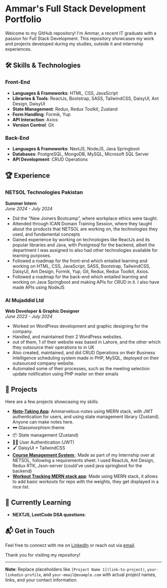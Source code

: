 # Ammar's Full Stack Development Portfolio

Welcome to my GitHub repository! I'm Ammar, a recent IT graduate with a passion for Full Stack Development. This repository showcases my work and projects developed during my studies, outside it and internship experiences. 

## 🛠️ Skills & Technologies

### Front-End
- **Languages & Frameworks**: HTML, CSS, JavaScript
- **Libraries & Tools**: ReactJs, Bootstrap, SASS, TailwindCSS, DaisyUI, Ant Design, DaisyUI
- **State Management**: Redux, Redux Toolkit, Zustand
- **Form Handling**: Formik, Yup
- **API Interaction**: Axios
- **Version Control**: Git

### Back-End
- **Languages & Frameworks**: NextJS, NodeJS, Java Springboot
- **Databases**: PostgreSQL, MongoDB, MySQL, Microsoft SQL Server
- **API Development**: CRUD Operations

## 🏆 Experience

### NETSOL Technologies Pakistan
**Summer Intern**  
*June 2024 - July 2024*  
- Did the ”New Joiners Bootcamp”, where workplace ethics were taught.
- Attended through ICAN Domain Training Session, where they taught about the products that NETSOL are working on, the technologies they used, and fundamental concepts
- Gained experience by working on technologies like ReactJs and its popular libraries and Java, with Postgresql for the backend, albeit the department I was assigned to also had other technologies available for learning purposes.
- Followed a roadmap for the front-end which entailed learning and working on HTML, CSS, JavaScript, SASS, Bootstrap, TailwindCSS, DaisyUI, Ant Design, Formik, Yup, Git, Redux, Redux Toolkit, Axios.
- Followed a roadmap for the back-end which entailed learning and working on Java Springboot and making APIs for CRUD in it. I also have made APIs using NodeJS 


### Al Mujaddid Ltd
**Web Developer & Graphic Designer**  
*June 2023 - July 2024*  
- Worked on WordPress development and graphic designing for the company.
- Handled, and maintained their 2 WordPress websites.
- out of them, 1 of their website was based in Lahore, and the other which they outsource their operations to in UK
- Also created, maintained, and did CRUD Operations on their Business Intelligence scheduling system made in
PHP, MySQL, deployed on their outsourced company website.
- Automated some of their processes, such as the meeting selection update notification using PHP mailer on their
emails

## 📂 Projects

Here are a few projects showcasing my skills:

- **[Note-Taking App]([link-to-project](https://ammarvelous-notes.vercel.app/))**: Ammarvelous-notes  using MERN stack, with JWT authentication for users, and using state management library (Zustand). Anyone can make notes here.
- 🕶️ Glassmorphism theme
- 📦 State management (Zustand)
- 💁🏻 User Authentication (JWT)
- 🖌️ DaisyUI + TailwindCSS
- **[Course Management System ]((https://course-management-system-tan.vercel.app/))**: Made as part of my Internship over at NETSOL, following a requirements sheet. I used ReactJs, Ant Design, Redux RTK, Json-server (could've used java springboot for the backend)
- **[Workout Tracking MERN stack app]([link-to-project](https://workout-pal-mern.vercel.app/))**: Made using MERN stack, it allows to add basic workouts for reps with the weights, they get displayed in a nice list.

## 🌱 Currently Learning

- **NEXTJS, LeetCode DSA questions**:

## 📬 Get in Touch

Feel free to connect with me on [LinkedIn](https://www.linkedin.com/in/ultraammar/) or reach out via [email](mailto:ultraammar@gmail.com).

Thank you for visiting my repository!

---

**Note**: Replace placeholders like `[Project Name 1](link-to-project)`, `your-linkedin-profile`, and `your-email@example.com` with actual project names, links, and your contact information.

